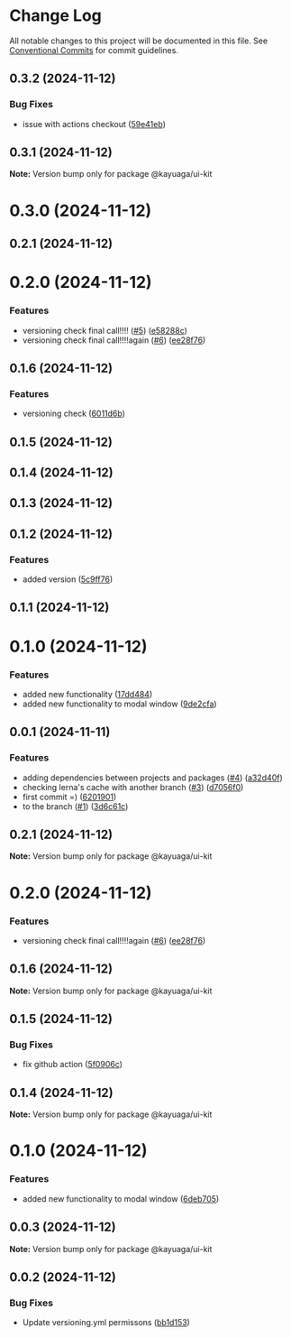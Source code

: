 # Change Log

All notable changes to this project will be documented in this file.
See [Conventional Commits](https://conventionalcommits.org) for commit guidelines.

## 0.3.2 (2024-11-12)


### Bug Fixes

* issue with actions checkout ([59e41eb](https://github.com/Kayuaga/techJump/commit/59e41ebca4599d1c666eab4071e1d7993d1ce6b5))





## 0.3.1 (2024-11-12)

**Note:** Version bump only for package @kayuaga/ui-kit





# 0.3.0 (2024-11-12)



## 0.2.1 (2024-11-12)



# 0.2.0 (2024-11-12)


### Features

* versioning check final call!!!! ([#5](https://github.com/Kayuaga/techJump/issues/5)) ([e58288c](https://github.com/Kayuaga/techJump/commit/e58288c31f63ee528e09d7862a694461fd96285b))
* versioning check final call!!!!again ([#6](https://github.com/Kayuaga/techJump/issues/6)) ([ee28f76](https://github.com/Kayuaga/techJump/commit/ee28f7683e1b08774148c07d5c0f339c099edbd1))



## 0.1.6 (2024-11-12)


### Features

* versioning check ([6011d6b](https://github.com/Kayuaga/techJump/commit/6011d6b687b32b6c10a8146ad775a7d865edad9f))



## 0.1.5 (2024-11-12)



## 0.1.4 (2024-11-12)



## 0.1.3 (2024-11-12)



## 0.1.2 (2024-11-12)


### Features

* added version ([5c9ff76](https://github.com/Kayuaga/techJump/commit/5c9ff762dbcb2e6dc04f4cbe50d8d44d46ae2453))



## 0.1.1 (2024-11-12)



# 0.1.0 (2024-11-12)


### Features

* added new functionality ([17dd484](https://github.com/Kayuaga/techJump/commit/17dd484fcf6b05d53582e8c775171612c551a5fe))
* added new functionality to modal window ([9de2cfa](https://github.com/Kayuaga/techJump/commit/9de2cfaf3929da033979f622f65ce42587cde086))



## 0.0.1 (2024-11-11)


### Features

* adding dependencies between projects and packages ([#4](https://github.com/Kayuaga/techJump/issues/4)) ([a32d40f](https://github.com/Kayuaga/techJump/commit/a32d40f53e4a5e3441f7147fa08f7d0d45a3c47a))
* checking lerna's cache with another branch ([#3](https://github.com/Kayuaga/techJump/issues/3)) ([d7056f0](https://github.com/Kayuaga/techJump/commit/d7056f00d004d863ed20e4fe5a2769aaf8ea13f8))
* first commit =) ([6201901](https://github.com/Kayuaga/techJump/commit/62019016a9be02618f617c4d9051d3532f76a339))
* to the branch ([#1](https://github.com/Kayuaga/techJump/issues/1)) ([3d6c61c](https://github.com/Kayuaga/techJump/commit/3d6c61cf34cb9eeb1e69fdd3fbf15bd4a958fdf7))





## 0.2.1 (2024-11-12)

**Note:** Version bump only for package @kayuaga/ui-kit





# 0.2.0 (2024-11-12)


### Features

* versioning check final call!!!!again ([#6](https://github.com/Kayuaga/techJump/issues/6)) ([ee28f76](https://github.com/Kayuaga/techJump/commit/ee28f7683e1b08774148c07d5c0f339c099edbd1))





## 0.1.6 (2024-11-12)

**Note:** Version bump only for package @kayuaga/ui-kit





## 0.1.5 (2024-11-12)


### Bug Fixes

* fix github action ([5f0906c](https://github.com/Kayuaga/techJump/commit/5f0906c5eb7abe8233095eea1f611866fdd0a7a3))





## 0.1.4 (2024-11-12)

**Note:** Version bump only for package @kayuaga/ui-kit





# 0.1.0 (2024-11-12)


### Features

* added new functionality to modal window ([6deb705](https://github.com/Kayuaga/techJump/commit/6deb7056093f6b2982cf76e2d9b0f7d3bc1161a0))





## 0.0.3 (2024-11-12)

**Note:** Version bump only for package @kayuaga/ui-kit





## 0.0.2 (2024-11-12)


### Bug Fixes

* Update versioning.yml permissons ([bb1d153](https://github.com/Kayuaga/techJump/commit/bb1d153ea1266ed38cb92e134eec96f119485b1f))
